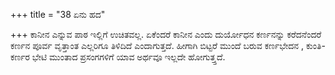 +++
title = "38 ಏನು ಹದ"

+++
ಕಾನೀನ ಎನ್ನುವ ಪಾಠ ಇಲ್ಲಿಗೆ ಉಚಿತವಲ್ಲ. ಏಕೆಂದರೆ ಕಾನೀನ ಎಂದು ದುರ್ಯೋಧನ ಕರ್ಣನನ್ನು ಕರೆದನೆಂದರೆ ಕರ್ಣನ ಪೂರ್ವ ವೃತ್ತಾಂತ ಎಲ್ಲರಿಗೂ ತಿಳಿದಿದೆ ಎಂದಾಗುತ್ತದೆ. ಹೀಗಾಗಿ ಬಿಟ್ಟರೆ ಮುಂದೆ ಬರುವ ಕರ್ಣಭೇದನ , ಕುಂತಿ-ಕರ್ಣರ ಭೇಟಿ ಮುಂತಾದ ಪ್ರಸಂಗಗಳಿಗೆ ಯಾವ ಅರ್ಥವೂ ಇಲ್ಲದೇ ಹೋಗುತ್ತ್ತದೆ.